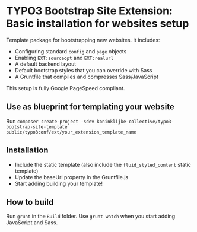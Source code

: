 TYPO3 Bootstrap Site Extension: Basic installation for websites setup
=====================================================================

Template package for bootstrapping new websites. It includes:

- Configuring standard `config` and `page` objects
- Enabling `EXT:sourceopt` and `EXT:realurl`
- A default backend layout
- Default bootstrap styles that you can override with Sass
- A Gruntfile that compiles and compresses Sass/JavaScript

This setup is fully Google PageSpeed compliant.


Use as blueprint for templating your website
--------------------------------------------
Run `composer create-project -sdev koninklijke-collective/typo3-bootstrap-site-template public/typo3conf/ext/your_extension_template_name`

Installation
------------
- Include the static template (also include the ``fluid_styled_content`` static template)
- Update the baseUrl property in the Gruntfile.js
- Start adding building your template!

How to build
------------
Run ``grunt`` in the ``Build`` folder. Use ``grunt watch`` when you start adding JavaScript and Sass.
